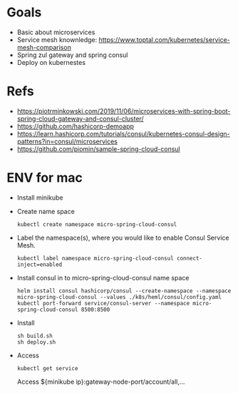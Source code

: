# Goals

- Basic about microservices
- Service mesh knownledge: https://www.toptal.com/kubernetes/service-mesh-comparison
- Spring zul gateway and spring consul
- Deploy on kubernestes

# Refs  
- https://piotrminkowski.com/2019/11/06/microservices-with-spring-boot-spring-cloud-gateway-and-consul-cluster/
- https://github.com/hashicorp-demoapp
- https://learn.hashicorp.com/tutorials/consul/kubernetes-consul-design-patterns?in=consul/microservices
- https://github.com/piomin/sample-spring-cloud-consul


# ENV for mac
- Install minikube
- Create name space
  ```console
  kubectl create namespace micro-spring-cloud-consul
  ```
- Label the namespace(s), where you would like to enable Consul Service Mesh.
  ```
  kubectl label namespace micro-spring-cloud-consul connect-inject=enabled
- Install consul in to micro-spring-cloud-consul name space
  
  ```console
  helm install consul hashicorp/consul --create-namespace --namespace micro-spring-cloud-consul --values ./k8s/heml/consul/config.yaml
  kubectl port-forward service/consul-server --namespace micro-spring-cloud-consul 8500:8500
  ```

- Install 
  ``` console
  sh build.sh
  sh deploy.sh
- Access
  ``` console
  kubectl get service
  ```
  Access ${minikube ip}:gateway-node-port/account/all,...
  